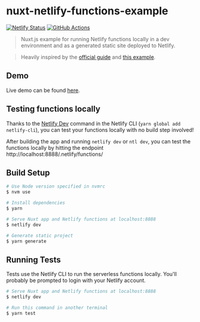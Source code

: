 # nuxt-netlify-functions-example

[![Netlify Status](https://api.netlify.com/api/v1/badges/ae375e95-eb24-46ed-95d3-a8591add95bc/deploy-status)](https://app.netlify.com/sites/nuxt-netlify-functions-example/deploys)
[![GitHub Actions](https://img.shields.io/github/workflow/status/wearelucid/nuxt-netlify-functions-example/End-to-end%20tests?label=build&logo=github&style=for-the-badge)](https://github.com/wearelucid/nuxt-netlify-functions-example)

> Nuxt.js example for running Netlify functions locally in a dev environment and as a generated static site deployed to Netlify.

> Heavily inspired by the [official guide](https://functions-playground.netlify.com/) and [this example](https://github.com/stefanjudis/service-party).

## Demo

Live demo can be found [here](https://nuxt-netlify-functions-example.netlify.com/).

## Testing functions locally

Thanks to the [Netlify Dev](https://www.netlify.com/products/dev/) command in the Netlify CLI (`yarn global add netlify-cli`), you can test your functions locally with no build step involved!

After building the app and running `netlify dev` or `ntl dev`, you can test the functions locally by hitting the endpoint http://localhost:8888/.netlify/functions/<function-name>

## Build Setup

```bash
# Use Node version specified in nvmrc
$ nvm use

# Install dependencies
$ yarn

# Serve Nuxt app and Netlify functions at localhost:8888
$ netlify dev

# Generate static project
$ yarn generate
```

## Running Tests

Tests use the Netlify CLI to run the serverless functions locally. You'll probably be prompted to login with your Netlify account.

```bash
# Serve Nuxt app and Netlify functions at localhost:8888
$ netlify dev

# Run this command in another terminal
$ yarn test
```
